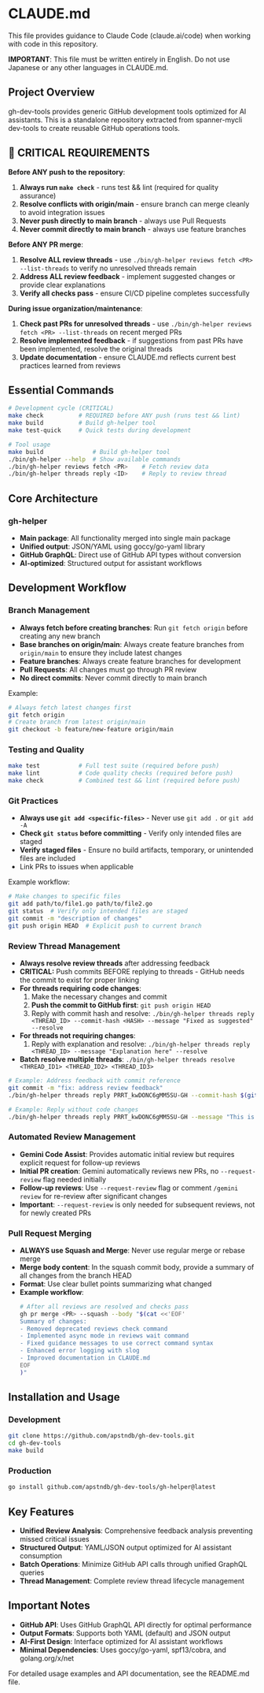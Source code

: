 # CLAUDE.md

This file provides guidance to Claude Code (claude.ai/code) when working with code in this repository.

**IMPORTANT**: This file must be written entirely in English. Do not use Japanese or any other languages in CLAUDE.md.

## Project Overview

gh-dev-tools provides generic GitHub development tools optimized for AI assistants. This is a standalone repository extracted from spanner-mycli dev-tools to create reusable GitHub operations tools.

## 🚨 CRITICAL REQUIREMENTS

**Before ANY push to the repository**:
1. **Always run `make check`** - runs test && lint (required for quality assurance)
2. **Resolve conflicts with origin/main** - ensure branch can merge cleanly to avoid integration issues
3. **Never push directly to main branch** - always use Pull Requests
4. **Never commit directly to main branch** - always use feature branches

**Before ANY PR merge**:
1. **Resolve ALL review threads** - use `./bin/gh-helper reviews fetch <PR> --list-threads` to verify no unresolved threads remain
2. **Address ALL review feedback** - implement suggested changes or provide clear explanations
3. **Verify all checks pass** - ensure CI/CD pipeline completes successfully

**During issue organization/maintenance**:
1. **Check past PRs for unresolved threads** - use `./bin/gh-helper reviews fetch <PR> --list-threads` on recent merged PRs
2. **Resolve implemented feedback** - if suggestions from past PRs have been implemented, resolve the original threads
3. **Update documentation** - ensure CLAUDE.md reflects current best practices learned from reviews

## Essential Commands

```bash
# Development cycle (CRITICAL)
make check          # REQUIRED before ANY push (runs test && lint)
make build          # Build gh-helper tool
make test-quick     # Quick tests during development

# Tool usage
make build              # Build gh-helper tool
./bin/gh-helper --help  # Show available commands
./bin/gh-helper reviews fetch <PR>    # Fetch review data
./bin/gh-helper threads reply <ID>    # Reply to review thread
```

## Core Architecture

### gh-helper
- **Main package**: All functionality merged into single main package
- **Unified output**: JSON/YAML using goccy/go-yaml library
- **GitHub GraphQL**: Direct use of GitHub API types without conversion
- **AI-optimized**: Structured output for assistant workflows

## Development Workflow

### Branch Management
- **Always fetch before creating branches**: Run `git fetch origin` before creating any new branch
- **Base branches on origin/main**: Always create feature branches from `origin/main` to ensure they include latest changes
- **Feature branches**: Always create feature branches for development
- **Pull Requests**: All changes must go through PR review
- **No direct commits**: Never commit directly to main branch

Example:
```bash
# Always fetch latest changes first
git fetch origin
# Create branch from latest origin/main
git checkout -b feature/new-feature origin/main
```

### Testing and Quality
```bash
make test           # Full test suite (required before push)
make lint           # Code quality checks (required before push)
make check          # Combined test && lint (required before push)
```

### Git Practices
- **Always use `git add <specific-files>`** - Never use `git add .` or `git add -A`
- **Check `git status` before committing** - Verify only intended files are staged
- **Verify staged files** - Ensure no build artifacts, temporary, or unintended files are included
- Link PRs to issues when applicable

Example workflow:
```bash
# Make changes to specific files
git add path/to/file1.go path/to/file2.go
git status  # Verify only intended files are staged
git commit -m "description of changes"
git push origin HEAD  # Explicit push to current branch
```

### Review Thread Management
- **Always resolve review threads** after addressing feedback
- **CRITICAL:** Push commits BEFORE replying to threads - GitHub needs the commit to exist for proper linking
- **For threads requiring code changes**:
  1. Make the necessary changes and commit
  2. **Push the commit to GitHub first**: `git push origin HEAD`
  3. Reply with commit hash and resolve: `./bin/gh-helper threads reply <THREAD_ID> --commit-hash <HASH> --message "Fixed as suggested" --resolve`
- **For threads not requiring changes**:
  1. Reply with explanation and resolve: `./bin/gh-helper threads reply <THREAD_ID> --message "Explanation here" --resolve`
- **Batch resolve multiple threads**: `./bin/gh-helper threads resolve <THREAD_ID1> <THREAD_ID2> <THREAD_ID3>`

```bash
# Example: Address feedback with commit reference
git commit -m "fix: address review feedback"
./bin/gh-helper threads reply PRRT_kwDONC6gMM5SU-GH --commit-hash $(git rev-parse HEAD) --message "Fixed as suggested" --resolve

# Example: Reply without code changes
./bin/gh-helper threads reply PRRT_kwDONC6gMM5SU-GH --message "This is intentional behavior for compatibility" --resolve
```

### Automated Review Management
- **Gemini Code Assist**: Provides automatic initial review but requires explicit request for follow-up reviews
- **Initial PR creation**: Gemini automatically reviews new PRs, no `--request-review` flag needed initially
- **Follow-up reviews**: Use `--request-review` flag or comment `/gemini review` for re-review after significant changes
- **Important**: `--request-review` is only needed for subsequent reviews, not for newly created PRs

### Pull Request Merging
- **ALWAYS use Squash and Merge**: Never use regular merge or rebase merge
- **Merge body content**: In the squash commit body, provide a summary of all changes from the branch HEAD
- **Format**: Use clear bullet points summarizing what changed
- **Example workflow**:
  ```bash
  # After all reviews are resolved and checks pass
  gh pr merge <PR> --squash --body "$(cat <<'EOF'
  Summary of changes:
  - Removed deprecated reviews check command
  - Implemented async mode in reviews wait command
  - Fixed guidance messages to use correct command syntax
  - Enhanced error logging with slog
  - Improved documentation in CLAUDE.md
  EOF
  )"
  ```

## Installation and Usage

### Development
```bash
git clone https://github.com/apstndb/gh-dev-tools.git
cd gh-dev-tools
make build
```

### Production
```bash
go install github.com/apstndb/gh-dev-tools/gh-helper@latest
```

## Key Features

- **Unified Review Analysis**: Comprehensive feedback analysis preventing missed critical issues
- **Structured Output**: YAML/JSON output optimized for AI assistant consumption
- **Batch Operations**: Minimize GitHub API calls through unified GraphQL queries
- **Thread Management**: Complete review thread lifecycle management

## Important Notes

- **GitHub API**: Uses GitHub GraphQL API directly for optimal performance
- **Output Formats**: Supports both YAML (default) and JSON output
- **AI-First Design**: Interface optimized for AI assistant workflows
- **Minimal Dependencies**: Uses goccy/go-yaml, spf13/cobra, and golang.org/x/net

For detailed usage examples and API documentation, see the README.md file.